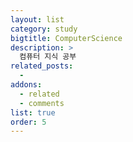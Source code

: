 ```yaml
---
layout: list
category: study
bigtitle: ComputerScience
description: >
  컴퓨터 지식 공부
related_posts:
  -
addons:
  - related
  - comments
list: true
order: 5
---
```

